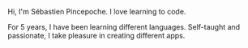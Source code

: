 Hi, I'm Sébastien Pincepoche.
I love learning to code.

For 5 years, I have been learning different languages. Self-taught and passionate, I take pleasure in creating different apps.

<!---
NipperSeb/NipperSeb is a ✨ special ✨ repository because its `README.md` (this file) appears on your GitHub profile.
You can click the Preview link to take a look at your changes.
--->
